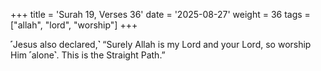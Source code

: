 +++
title = 'Surah 19, Verses 36'
date = '2025-08-27'
weight = 36
tags = ["allah", "lord", "worship"]
+++

˹Jesus also declared,˺ “Surely Allah is my Lord and your Lord, so worship Him ˹alone˺. This is the Straight Path.”